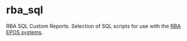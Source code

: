 # rba_sql
RBA SQL Custom Reports.
Selection of SQL scripts for use with the [RBA EPOS systems](https://www.rbauk.com/).
